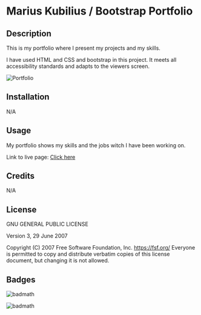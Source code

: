 # Marius Kubilius / Bootstrap Portfolio


## Description
This is my portfolio where I present my projects and my skills.

I have used HTML and CSS and bootstrap in this project. It meets all accessibility standards and adapts to the viewers screen.

![Portfolio](./images/readme-img.png)


## Installation
N/A


## Usage
My portfolio shows my skills and the jobs witch I have been working on.

Link to live page: [Click here](https://markubil.github.io/Bootstrap-Portfolio/)


## Credits
N/A


## License
 GNU GENERAL PUBLIC LICENSE

 Version 3, 29 June 2007

 Copyright (C) 2007 Free Software Foundation, Inc. <https://fsf.org/>
 Everyone is permitted to copy and distribute verbatim copies
 of this license document, but changing it is not allowed.


## Badges

![badmath](https://img.shields.io/badge/HTML-76.8%25-green)

![badmath](https://img.shields.io/badge/CSS-23.2%25-lightgrey)